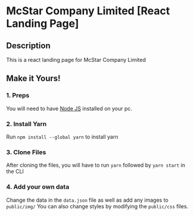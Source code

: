 # McStar Company Limited [React Landing Page]

## Description
This is a react landing page for McStar Company Limited

## Make it Yours!
### 1. Preps
You will need to have <a href="https://nodejs.org/">Node JS</a> installed on your pc.

### 2. Install Yarn
Run ```npm install --global yarn``` to install yarn

### 3. Clone Files
After cloning the files, you will have to run ```yarn``` followed by ```yarn start``` in the CLI

### 4. Add your own data 
Change the data in the ```data.json``` file as well as add any images to ```public/img/```
You can also change styles by modifying the ```public/css``` files.
